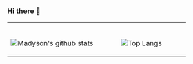 ### Hi there 👋

<!--
**ddddyyyy/ddddyyyy** is a ✨ _special_ ✨ repository because its `README.md` (this file) appears on your GitHub profile.

Here are some ideas to get you started:

- 🔭 I’m currently working on ...
- 🌱 I’m currently learning ...
- 👯 I’m looking to collaborate on ...
- 🤔 I’m looking for help with ...
- 💬 Ask me about ...
- 📫 How to reach me: ...
- 😄 Pronouns: ...
- ⚡ Fun fact: ...
-->
<table width="100%"> 
  <tr>
  <td width="50%">
    
&nbsp; <br> ![Madyson's github stats](https://github-readme-stats.vercel.app/api?username=ddddyyyy&count_private=true&show_icons=true)
    
  </td>
  <td width="50%" align=center>
  
&nbsp; <br> ![Top Langs](https://github-readme-stats.vercel.app/api/top-langs/?username=ddddyyyy&layout=compact)
  
  </td>
</table>
